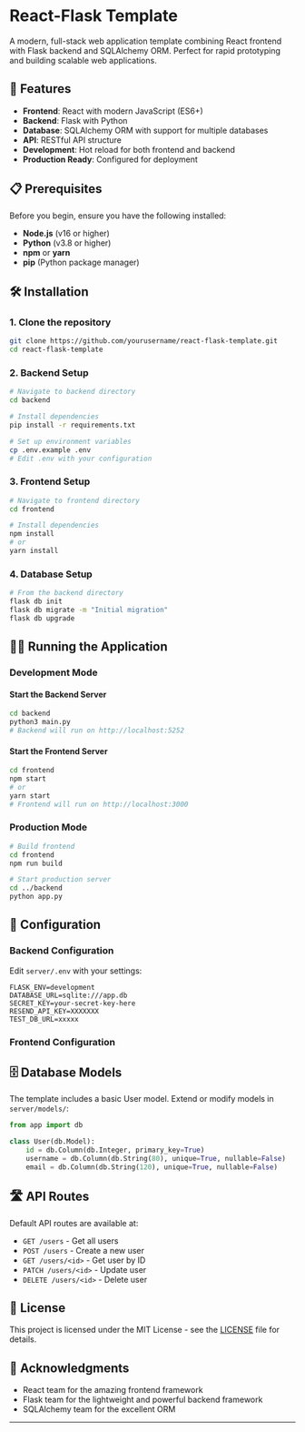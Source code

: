 # React-Flask Template

A modern, full-stack web application template combining React frontend with Flask backend and SQLAlchemy ORM. Perfect for rapid prototyping and building scalable web applications.

## 🚀 Features

- **Frontend**: React with modern JavaScript (ES6+)
- **Backend**: Flask with Python
- **Database**: SQLAlchemy ORM with support for multiple databases
- **API**: RESTful API structure
- **Development**: Hot reload for both frontend and backend
- **Production Ready**: Configured for deployment

## 📋 Prerequisites

Before you begin, ensure you have the following installed:
- **Node.js** (v16 or higher)
- **Python** (v3.8 or higher)
- **npm** or **yarn**
- **pip** (Python package manager)

## 🛠️ Installation

### 1. Clone the repository
```bash
git clone https://github.com/yourusername/react-flask-template.git
cd react-flask-template
```

### 2. Backend Setup
```bash
# Navigate to backend directory
cd backend

# Install dependencies
pip install -r requirements.txt

# Set up environment variables
cp .env.example .env
# Edit .env with your configuration
```

### 3. Frontend Setup
```bash
# Navigate to frontend directory
cd frontend

# Install dependencies
npm install
# or
yarn install
```

### 4. Database Setup
```bash
# From the backend directory
flask db init
flask db migrate -m "Initial migration"
flask db upgrade
```

## 🏃‍♂️ Running the Application

### Development Mode

#### Start the Backend Server
```bash
cd backend
python3 main.py
# Backend will run on http://localhost:5252
```

#### Start the Frontend Server
```bash
cd frontend
npm start
# or
yarn start
# Frontend will run on http://localhost:3000
```

### Production Mode
```bash
# Build frontend
cd frontend
npm run build

# Start production server
cd ../backend
python app.py
```


## 🔧 Configuration

### Backend Configuration
Edit `server/.env` with your settings:
```env
FLASK_ENV=development
DATABASE_URL=sqlite:///app.db
SECRET_KEY=your-secret-key-here
RESEND_API_KEY=XXXXXXX
TEST_DB_URL=xxxxx
```

### Frontend Configuration

## 🗄️ Database Models

The template includes a basic User model. Extend or modify models in `server/models/`:

```python
from app import db

class User(db.Model):
    id = db.Column(db.Integer, primary_key=True)
    username = db.Column(db.String(80), unique=True, nullable=False)
    email = db.Column(db.String(120), unique=True, nullable=False)
```

## 🛣️ API Routes

Default API routes are available at:
- `GET /users` - Get all users
- `POST /users` - Create a new user
- `GET /users/<id>` - Get user by ID
- `PATCH /users/<id>` - Update user
- `DELETE /users/<id>` - Delete user



## 📝 License

This project is licensed under the MIT License - see the [LICENSE](LICENSE) file for details.


## 🙏 Acknowledgments

- React team for the amazing frontend framework
- Flask team for the lightweight and powerful backend framework
- SQLAlchemy team for the excellent ORM

---
